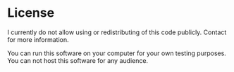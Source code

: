 # License

I currently do not allow using or redistributing of this code publicly. Contact for more information.

You can run this software on your computer for your own testing purposes.
You can not host this software for any audience.
